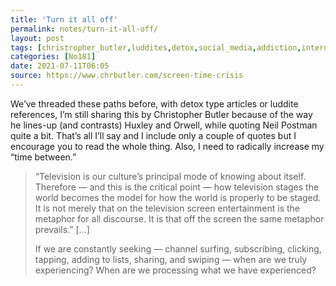 ```yaml
---
title: 'Turn it all off'
permalink: notes/turn-it-all-off/
layout: post
tags: [christropher_butler,luddites,detox,social_media,addiction,internet]
categories: [No181]
date: 2021-07-11T06:05
source: https://www.chrbutler.com/screen-time-crisis
---
```

We’ve threaded these paths before, with detox type articles or luddite references, I’m still sharing this by Christopher Butler because of the way he lines-up (and contrasts) Huxley and Orwell, while quoting Neil Postman quite a bit. That’s all I’ll say and I include only a couple of quotes but I encourage you to read the whole thing. Also, I need to radically increase my “time between.”
> “Television is our culture’s principal mode of knowing about itself. Therefore — and this is the critical point — how television stages the world becomes the model for how the world is properly to be staged. It is not merely that on the television screen entertainment is the metaphor for all discourse. It is that off the screen the same metaphor prevails.” […]
>
> <span class="highlight">If we are constantly seeking — channel surfing, subscribing, clicking, tapping, adding to lists, sharing, and swiping — when are we truly experiencing? When are we processing what we have experienced?</span>

